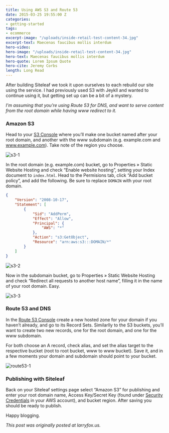 ```yaml
---
title: Using AWS S3 and Route 53
date: 2015-03-25 19:55:00 Z
categories:
- getting-started
tags:
- ecommerce
excerpt-image: "/uploads/inside-retail-test-content-34.jpg"
excerpt-text: Maecenas faucibus mollis interdum
hero-video: 
hero-image: "/uploads/inside-retail-test-content-34.jpg"
hero-text: Maecenas faucibus mollis interdum
hero-quote: Lorem Ipsum Quote
hero-cite: Jeremy Corbs
length: Long Read
---
```


After building Siteleaf we took it upon ourselves to each rebuild our site using the service. I had previously used S3 with Jeykll and wanted to continue using it, but getting set up can be a bit of a mystery.

_I’m assuming that you’re using Route 53 for DNS, and want to serve content from the root domain while having www redirect to it._

### Amazon S3

Head to your [S3 Console](https://console.aws.amazon.com/s3) where you’ll make one bucket named after your root domain, and another with the www subdomain (e.g. example.com and www.example.com). Take note of the region you choose.

![s3-1](/uploads/s3-1.gif)



In the root domain (e.g. example.com) bucket, go to Properties » Static Website Hosting and check “Enable website hosting”, setting your Index document to `index.html`. Head to the Permisions tab, click “Add bucket policy”, and add the following. Be sure to replace `DOMAIN` with your root domain.

```json
{
    "Version": "2008-10-17",
    "Statement": [
        {
            "Sid": "AddPerm",
            "Effect": "Allow",
            "Principal": {
                "AWS": "*"
            },
            "Action": "s3:GetObject",
            "Resource": "arn:aws:s3:::DOMAIN/*"
        }
    ]
}
```

![s3-2](/uploads/s3-2.gif) 

Now in the subdomain bucket, go to Properties » Static Website Hosting and check “Redirect all requests to another host name”, filling it in the name of your root domain. Easy.

![s3-3](/uploads/s3-3.gif) 

### Route 53 and DNS

In the [Route 53 Console](https://console.aws.amazon.com/route53) create a new hosted zone for your domain if you haven’t already, and go to its Record Sets. Similarlly to the S3 buckets, you’ll want to create two new records, one for the root domain, and one for the www subdomain.

For both choose an A record, check alias, and set the alias target to the respective bucket (root to root bucket, www to www bucket). Save it, and in a few moments your domain and subdomain should point to your bucket.

![route53-1](/uploads/route53-1.gif) 

### Publishing with Siteleaf

Back on your Siteleaf settings page select “Amazon S3” for publishing and enter your root domain name, Access Key/Secret Key (found under [Security Credentials](https://portal.aws.amazon.com/gp/aws/securityCredentials) in your AWS account), and bucket region. After saving you should be ready to publish.

Happy blogging.

*This post was originally posted at larryfox.us.*
